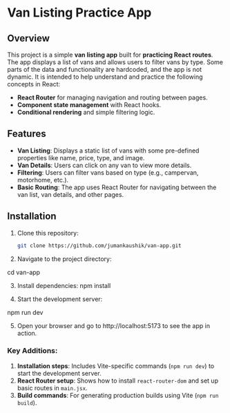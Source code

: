 # Van Listing Practice App

## Overview

This project is a simple **van listing app** built for **practicing React routes**. The app displays a list of vans and allows users to filter vans by type. Some parts of the data and functionality are hardcoded, and the app is not dynamic. It is intended to help understand and practice the following concepts in React:
- **React Router** for managing navigation and routing between pages.
- **Component state management** with React hooks.
- **Conditional rendering** and simple filtering logic.

## Features

- **Van Listing**: Displays a static list of vans with some pre-defined properties like name, price, type, and image.
- **Van Details**: Users can click on any van to view more details.
- **Filtering**: Users can filter vans based on type (e.g., campervan, motorhome, etc.).
- **Basic Routing**: The app uses React Router for navigating between the van list, van details, and other pages.

## Installation

1. Clone this repository:
   ```bash
   git clone https://github.com/jumankaushik/van-app.git

2. Navigate to the project directory:

cd van-app

3. Install dependencies:
npm install

4. Start the development server:

npm run dev

5. Open your browser and go to http://localhost:5173 to see the app in action.


### Key Additions:
1. **Installation steps**: Includes Vite-specific commands (`npm run dev`) to start the development server.
2. **React Router setup**: Shows how to install `react-router-dom` and set up basic routes in `main.jsx`.
3. **Build commands**: For generating production builds using Vite (`npm run build`).


